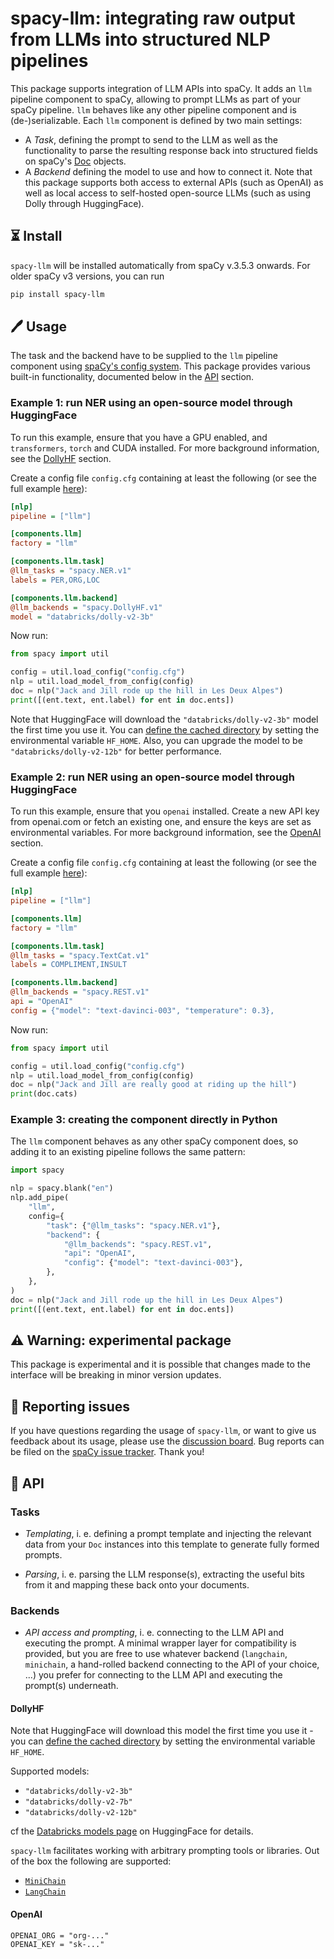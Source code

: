 # spacy-llm: integrating raw output from LLMs into structured NLP pipelines

This package supports integration of LLM APIs into spaCy. It adds an `llm` pipeline component to spaCy, allowing to prompt 
LLMs as part of your spaCy pipeline. `llm` behaves like any other pipeline component and is (de-)serializable. 
Each `llm` component is defined by two main settings:
- A _Task_, defining the prompt to send to the LLM as well as the functionality to parse the resulting response 
  back into structured fields on spaCy's [Doc](https://spacy.io/api/doc) objects.  
- A _Backend_ defining the model to use and how to connect it. Note that this package supports both access to external
  APIs (such as OpenAI) as well as local access to self-hosted open-source LLMs (such as using Dolly through HuggingFace).

## ⏳ Install

`spacy-llm` will be installed automatically from spaCy v.3.5.3 onwards. For older spaCy v3 versions, you can run

```bash
pip install spacy-llm
```


## 🖊️ Usage

The task and the backend have to be supplied to the `llm` pipeline component using [spaCy's config 
system](https://spacy.io/api/data-formats#config). This package provides various built-in 
functionality, documented below in the [API](#📓-API) section.

### Example 1: run NER using an open-source model through HuggingFace

To run this example, ensure that you have a GPU enabled, and `transformers`, `torch` and CUDA installed.
For more background information, see the [DollyHF](#DollyHF) section.

Create a config file `config.cfg` containing at least the following 
(or see the full example [here](usage_examples/dolly_ner_zeroshot.cfg)):

```ini
[nlp]
pipeline = ["llm"]

[components.llm] 
factory = "llm"

[components.llm.task] 
@llm_tasks = "spacy.NER.v1"
labels = PER,ORG,LOC

[components.llm.backend]
@llm_backends = "spacy.DollyHF.v1"
model = "databricks/dolly-v2-3b"
```

Now run:
```python
from spacy import util

config = util.load_config("config.cfg")
nlp = util.load_model_from_config(config)
doc = nlp("Jack and Jill rode up the hill in Les Deux Alpes")
print([(ent.text, ent.label) for ent in doc.ents])
```

Note that HuggingFace will download the `"databricks/dolly-v2-3b"` model the first time you use it. You can 
[define the cached directory](https://huggingface.co/docs/huggingface_hub/main/en/guides/manage-cache) 
by setting the environmental variable `HF_HOME`. 
Also, you can upgrade the model to be `"databricks/dolly-v2-12b"` for better performance.

### Example 2: run NER using an open-source model through HuggingFace

To run this example, ensure that you `openai` installed. 
Create a new API key from openai.com or fetch an existing one, and ensure the keys are set as environmental variables. 
For more background information, see the [OpenAI](#OpenAI) section.

Create a config file `config.cfg` containing at least the following 
(or see the full example [here](usage_examples/openai_textcat_zeroshot.cfg)):

```ini
[nlp]
pipeline = ["llm"]

[components.llm] 
factory = "llm"

[components.llm.task] 
@llm_tasks = "spacy.TextCat.v1"
labels = COMPLIMENT,INSULT

[components.llm.backend]
@llm_backends = "spacy.REST.v1"
api = "OpenAI"
config = {"model": "text-davinci-003", "temperature": 0.3},
```

Now run:
```python
from spacy import util

config = util.load_config("config.cfg")
nlp = util.load_model_from_config(config)
doc = nlp("Jack and Jill are really good at riding up the hill")
print(doc.cats)
```

### Example 3: creating the component directly in Python

The `llm` component behaves as any other spaCy component does, so adding it to an existing pipeline follows the same 
pattern:
```python
import spacy

nlp = spacy.blank("en")
nlp.add_pipe(
    "llm",
    config={
        "task": {"@llm_tasks": "spacy.NER.v1"},
        "backend": {
            "@llm_backends": "spacy.REST.v1",
            "api": "OpenAI",
            "config": {"model": "text-davinci-003"},
        },
    },
)
doc = nlp("Jack and Jill rode up the hill in Les Deux Alpes")
print([(ent.text, ent.label) for ent in doc.ents])
```

## ⚠️ Warning: experimental package

This package is experimental and it is possible that changes made to the interface will be breaking in minor version updates.

## 📝️ Reporting issues

If you have questions regarding the usage of `spacy-llm`, or want to give us feedback about its usage, please use the 
[discussion board](https://github.com/explosion/spaCy/discussions). 
Bug reports can be filed on the [spaCy issue tracker](https://github.com/explosion/spaCy/issues). Thank you! 

## 📓 API

### Tasks

- _Templating_, i. e. defining a prompt template and injecting the relevant data from your `Doc` instances into this 
  template to generate fully formed prompts.

- _Parsing_, i. e. parsing the LLM response(s), extracting the useful bits from it and mapping these back onto your 
  documents.

### Backends

- _API access and prompting_, i. e. connecting to the LLM API and executing the prompt. A minimal wrapper layer for 
   compatibility is provided, but you are free to use whatever backend (`langchain`, `minichain`, a hand-rolled backend 
   connecting to the API of your choice,  ...) you prefer for connecting to the LLM API and executing the prompt(s) 
   underneath.

#### DollyHF

Note that HuggingFace will download this model the first time you use it - you can 
[define the cached directory](https://huggingface.co/docs/huggingface_hub/main/en/guides/manage-cache) 
by setting the environmental variable `HF_HOME`. 

Supported models:
- `"databricks/dolly-v2-3b"`
- `"databricks/dolly-v2-7b"`
- `"databricks/dolly-v2-12b"`

cf the [Databricks models page](https://huggingface.co/databricks) on HuggingFace for details.

`spacy-llm` facilitates working with arbitrary prompting tools or libraries. Out of the box the following are supported:
- [`MiniChain`](https://github.com/srush/MiniChain)
- [`LangChain`](https://github.com/hwchase17/langchain)

#### OpenAI

```
OPENAI_ORG = "org-..."
OPENAI_KEY = "sk-..."
```